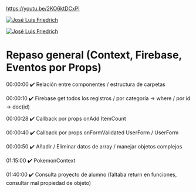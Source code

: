 
https://youtu.be/2KO6ktDCxPI

[![José Luis Friedrich](preview.gif)](https://youtu.be/2KO6ktDCxPI)

[![José Luis Friedrich](https://img.youtube.com/vi/2KO6ktDCxPI/0.jpg)](https://youtu.be/2KO6ktDCxPI)

# Repaso general (Context, Firebase, Eventos por Props)

00:00:00 ✔️ Relación entre componentes / estructura de carpetas

00:00:10 ✔️ Firebase get todos los registros / por categoría -> where / por id -> doc(id)

00:00:28 ✔️ Callback por props onAdd ItemCount

00:00:40 ✔️ Callback por props onFormValidated UserForm / UserForm

00:00:50 ✔️ Añadir / Eliminar datos de array / manejar objetos complejos

01:15:00 ✔️ PokemonContext

01:40:00 ✔️ Consulta proyecto de alumno (faltaba return en funciones, consultar mal propiedad de objeto)
